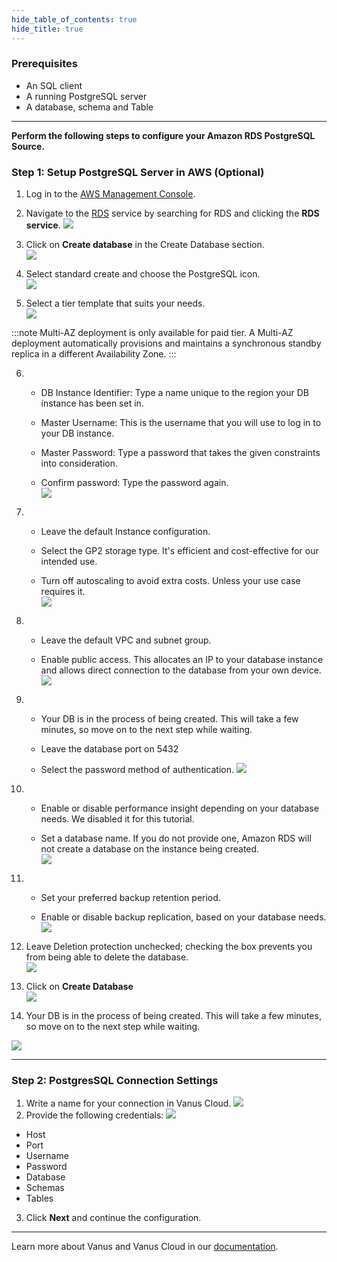 ```yaml
--- 
hide_table_of_contents: true
hide_title: true
---
```


### Prerequisites

- An SQL client
- A running PostgreSQL server
- A database, schema and Table

---

**Perform the following steps to configure your Amazon RDS PostgreSQL Source.**

### Step 1: Setup PostgreSQL Server in AWS (Optional)

1. Log in to the [AWS Management Console](https://aws.amazon.com/).  

2. Navigate to the [RDS](https://console.aws.amazon.com/rds/) service by searching for RDS and clicking the **RDS service**. 
![](images/3.png)

3. Click on **Create database** in the Create Database section.  
![](images/4.png)

4. Select standard create and choose the PostgreSQL icon.   
![](images/5.png)   

5. Select a tier template that suits your needs.   
![](images/6.png)  

:::note
Multi-AZ deployment is only available for paid tier. A Multi-AZ deployment automatically provisions and maintains a synchronous standby replica in a different Availability Zone.
:::

6. 
    - DB Instance Identifier: Type a name unique to the region your DB instance has been set in.  

    - Master Username: This is the username that you will use to log in to your DB instance.  

    - Master Password: Type a password that takes the given constraints into consideration.  

    - Confirm password: Type the password again.   
    ![](images/7.png)   


7. 
    - Leave the default Instance configuration.  

    - Select the GP2 storage type. It's efficient and cost-effective for our intended use.  

    - Turn off autoscaling to avoid extra costs. Unless your use case requires it.   
    ![](images/8.png)

8. 
    - Leave the default VPC and subnet group.  

    - Enable public access. This allocates an IP to your database instance and allows direct connection to the database from your own device.  
    ![](images/9.png)   


9. 
   - Your DB is in the process of being created. This will take a few minutes, so move on to the next step while waiting.

   - Leave the database port on 5432

   - Select the password method of authentication.
   ![](images/10.png)   


10. 
    - Enable or disable performance insight depending on your database needs. We disabled it for this tutorial.  

    - Set a database name. If you do not provide one, Amazon RDS will not create a database on the instance being created.   
    ![](images/11.png)   


11. 
    - Set your preferred backup retention period.  

    - Enable or disable backup replication, based on your database needs. 
    ![](images/12.png)   


12. Leave Deletion protection unchecked; checking the box prevents you from being able to delete the database.  
![](images/13.png)   


13. Click on **Create Database**  
![](images/14.png)

14. Your DB is in the process of being created. This will take a few minutes, so move on to the next step while waiting.

![](images/15.png)  

---

### Step 2: PostgresSQL Connection Settings
1. Write a name for your connection in Vanus Cloud.
![](images/name.png)
2. Provide the following credentials: 
![](images/source%20config.png)
- Host 
- Port 
- Username 
- Password 
- Database 
- Schemas 
- Tables   

3. Click **Next** and continue the configuration.

---

Learn more about Vanus and Vanus Cloud in our [documentation](https://docs.vanus.ai/getting-started/what-is-vanus).